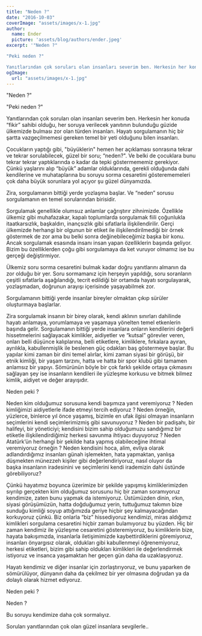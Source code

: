 ```yaml
---
title: "Neden ?"
date: "2016-10-03"
coverImage: "assets/images/x-1.jpg"
author:
  name: Ender
  picture: 'assets/blog/authors/ender.jpeg'
excerpt: '"Neden ?"

"Peki neden ?"

Yanıtlarından çok soruları olan insanları severim ben. Herkesin her konuda “fikir” sahibi olduğu, her soruya verilecek yanıtının bulunduğu güzide ülkemizde bulması zor olan türden insanları. Hayatı sorgulamanın hiç bir şartta vazgeçilmemesi gereken temel bir yeti olduğunu bilen insanları.'
ogImage:
  url: "assets/images/x-1.jpg"
---
```


"Neden ?"

"Peki neden ?"

Yanıtlarından çok soruları olan insanları severim ben. Herkesin her konuda “fikir” sahibi olduğu, her soruya verilecek yanıtının bulunduğu güzide ülkemizde bulması zor olan türden insanları. Hayatı sorgulamanın hiç bir şartta vazgeçilmemesi gereken temel bir yeti olduğunu bilen insanları.

Çocukların yaptığı gibi, "büyüklerin" hemen her açıklaması sonrasına tekrar ve tekrar sorulabilecek, güzel bir soru; “neden?". Ve belki de çocuklara bunu tekrar tekrar yaptıklarında o kadar da tepki göstermememiz gerekiyor. Çünkü yaşlarını alıp “büyük” adamlar olduklarında, gerekli olduğunda dahi kendilerine ve muhataplarına bu soruyu sorma cesaretini gösterememeleri çok daha büyük sorunlara yol açıyor şu güzel dünyamızda.

Zira, sorgulamanın bittiği yerde yozlaşma başlar. Ve “neden” sorusu sorgulamanın en temel sorularından birisidir.

Sorgulamak genellikle olumsuz anlamlar çağrıştırır zihnimizde. Özellikle ülkemiz gibi muhafazakar, kapalı toplumlarda sorgulamak fiili çoğunlukla itaatkarsızlık, başkaldırı, inançsızlık gibi sıfatlarla ilişkilendirilir. Gerçi ülkemizde herhangi bir olgunun bir etiket ile ilişkilendirilmediği bir örnek göstermek de zor ama bu belki sonra değinebileceğimiz başka bir konu. Ancak sorgulamak esasında insanı insan yapan özelliklerin başında geliyor. Bizim bu özelliklerden çoğu gibi sorgulamaya da ket vuruyor olmamız ise bu gerçeği değiştirmiyor.

Ülkemiz soru sorma cesaretini bulmak kadar doğru yanıtlarını almanın da zor olduğu bir yer. Soru sormamanız için herşeyin yapıldığı, soru soranların çeşitli sıfatlarla aşağılandığı, tecrit edildiği bir ortamda hayatı sorgulayarak, yozlaşmadan, doğrunun arayışı içerisinde yaşayabilmek zor.

Sorgulamanın bittiği yerde insanlar bireyler olmaktan çıkıp sürüler oluşturmaya başlarlar.

Zira sorgulamak insanın bir birey olarak, kendi aklının sınırları dahilinde hayatı anlamaya, yorumlamaya ve yaşamaya yönelten temel etkenlerin başında gelir. Sorgulamanın bittiği yerde insanlara onların kendilerini değerli hissetmelerini sağlayacak kimlikler, aidiyetler ve “kutsal” görevler veren, onları belli düşünce kalıplarına, belli etiketlere, kimliklere, fırkalara ayıran, ayrılıkla, kabullenmişlik ile beslenen güç odakları baş göstermeye başlar. Bu yapılar kimi zaman bir dini temel alırlar, kimi zaman siyasi bir görüşü, bir etnik kimliği, bir yaşam tarzını, hatta ve hatta bir spor klubü gibi tamamen anlamsız bir yapıyı. Sömürünün böyle bir çok farklı şekilde ortaya çıkmasını sağlayan şey ise insanların kendileri ile yüzleşme korkusu ve bitmek bilmez kimlik, aidiyet ve değer arayışıdır.

Neden peki ?

Neden kim olduğumuz sorusuna kendi başımıza yanıt veremiyoruz ? Neden kimliğimizi aidiyetlerle ifade etmeyi tercih ediyoruz ? Neden örneğin, yüzlerce, binlerce yıl önce yaşamış, bizimle en ufak ilgisi olmayan insanların seçimlerini kendi seçimlerimizmiş gibi savunuyoruz ? Neden bir padişahı, bir halifeyi, bir yöneticiyi; kendisini bizim sahip olduğumuzu sandığımız bir etiketle ilişkilendirdiğimiz herkesi savunma ihtiyacı duyuyoruz ? Neden Atatürk’ün herhangi bir şekilde hata yapmış olabileceğine ihtimal veremiyoruz örneğin ? Neden kendisini hoca, alim, evliya olarak adlandırdığımız insanları günah işlemekten, hata yapmaktan, yanlışa düşmekten münezzeh kişiler gibi değerlendiriyoruz, nasıl oluyor da başka insanların iradesinini ve seçimlerini kendi irademizin dahi üstünde görebiliyoruz?

Çünkü hayatımız boyunca üzerimize bir şekilde yapışmış kimliklerimizden sıyrılıp gerçekten kim olduğumuz sorusunu hiç bir zaman soramıyoruz kendimize, zaten bunu yapmak da istemiyoruz. Üstümüzden dinin, ırkın, siyasi görüşümüzün, hatta doğduğumuz yerin, tuttuğumuz takımın bize sunduğu kimliği soyup attığımızda geriye hiçbir şey kalmayacağından korkuyoruz çünkü. Biz onlarla “biz” hissediyoruz kendimizi, miras aldığımız kimlikleri sorgulama cesaretini hiçbir zaman bulamıyoruz bu yüzden. Hiç bir zaman kendimiz ile yüzleşme cesaretini gösteremiyoruz, bu kimliklerin bize, hayata bakışımızda, insanlarla iletişimimizde kaybettirdiklerini göremiyoruz, insanları önyargısız olarak, oldukları gibi kabullenmeyi öğrenemiyoruz, herkesi etiketleri, bizim gibi sahip oldukları kimlikleri ile değerlendirmek istiyoruz ve insanca yaşamaktan her geçen gün daha da uzaklaşıyoruz.

Hayatı kendimiz ve diğer insanlar için zorlaştırıyoruz, ve bunu yaparken de sömürülüyor, dünyanın daha da çekilmez bir yer olmasına doğrudan ya da dolaylı olarak hizmet ediyoruz.

Neden peki ?

Neden ?

Bu soruyu kendimize daha çok sormalıyız.

Soruları yanıtlarından çok olan güzel insanlara sevgilerle..
